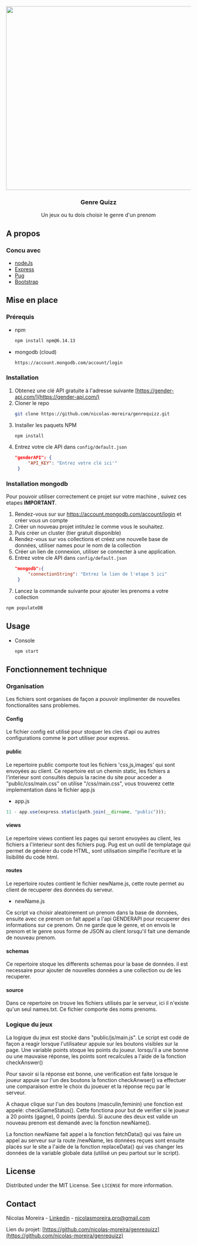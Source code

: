 <!--
*** Thanks for checking out the Best-README-Template. If you have a suggestion
*** that would make this better, please fork the repo and create a pull request
*** or simply open an issue with the tag "enhancement".
*** Thanks again! Now go create something AMAZING! :D
-->

<!-- PROJECT LOGO -->
<br />
<p align="center">
  <a href="https://images-eu.ssl-images-amazon.com/images/I/71k5kfdB9KL.png">
    <img src="https://images-eu.ssl-images-amazon.com/images/I/71k5kfdB9KL.png" alt="Logo" width="1024" height="500">
  </a>

  <h3 align="center">Genre Quizz</h3>

  <p align="center">
    Un jeux ou tu dois choisir le genre d'un prenom
</p>


<!-- ABOUT THE PROJECT -->
## A propos


### Concu avec

* [nodeJs](https://nodejs.org/)
* [Express](https://expressjs.com/)
* [Pug](https://pugjs.org/)
* [Bootstrap](https://getbootstrap.com)

## Mise en place



### Prérequis

* npm
  ```sh
  npm install npm@6.14.13
  ```

* mongodb (cloud)
  ```sh
  https://account.mongodb.com/account/login
  ```

### Installation

1. Obtenez une clé API gratuite à l'adresse suivante [https://gender-api.com/](https://gender-api.com/)
2. Cloner le repo
   ```sh
   git clone https://github.com/nicolas-moreira/genrequizz.git
   ```
3. Installer les paquets NPM
   ```sh
   npm install
   ```
4. Entrez votre cle API dans `config/default.json`
   ```json
   "genderAPI": {
        "API_KEY": "Entrez votre clé ici'"
    }
   ```

### Installation mongodb

Pour pouvoir utiliser correctement ce projet sur votre machine , suivez ces etapes **IMPORTANT**.

1. Rendez-vous sur sur https://account.mongodb.com/account/login et créer vous un compte
2. Créer un nouveau projet intitulez le comme vous le souhaitez.
3. Puis créer un cluster (tier gratuit disponible)
4. Rendez-vous sur vos collections et créez une nouvelle base de données, utiliser names pour le nom de la collection
5. Créer un lien de connexion, utiliser se connecter à une application.
6. Entrez votre cle API dans `config/default.json`
   ```json
   "mongodb":{
        "connectionString": "Entrez le lien de l'etape 5 ici"
    }
   ```
7. Lancez la commande suivante pour ajouter les prenoms a votre collection
  ```sh
  npm populateDB
  ```
  
## Usage

* Console
  ```sh
  npm start
  ```
## Fonctionnement technique

### Organisation

Les fichiers sont organises de façon a pouvoir implimenter de nouvelles fonctionalites sans problemes.
#### Config
Le fichier config est utilisé pour stoquer les cles d'api ou autres configurations comme le port utiliser pour express.

#### public
Le repertoire public comporte tout les fichiers 'css,js,images' qui sont envoyées au client.
Ce repertoire est un chemin static, les fichiers a l'interieur sont consultés depuis la racine du site
pour acceder a "public/css/main.css" on utilise "/css/main.css", vous trouverez cette implementation dans le fichier app.js

* app.js
 ```js
11 - app.use(express.static(path.join(__dirname, "public")));
 ```

#### views
Le repertoire views contient les pages qui seront envoyées au client, les fichiers a l'interieur sont des fichiers pug.
Pug est un outil de templatage qui permet de générer du code HTML, sont utilisation simpifie l'ecriture et la lisibilité du code html.

#### routes
Le repertoire routes contient le fichier newName.js, cette route permet au client de recuperer des données du serveur.

* newName.js

Ce script va choisir aleatoirement un prenom dans la base de données, ensuite avec ce prenom on fait appel a l'api GENDERAPI pour recuperer des informations sur ce prenom.
On ne garde que le genre, et on envois le prenom et le genre sous forme de JSON au client lorsqu'il fait une demande de nouveau prenom.

#### schemas
Ce repertoire stoque les differents schemas pour la base de données. il est necessaire pour ajouter de nouvelles données a une collection ou de les recuperer.


#### source 
Dans ce repertoire on trouve les fichiers utilisés par le serveur, ici il n'existe qu'un seul names.txt. Ce fichier comporte des noms prenoms.

### Logique du jeux

La logique du jeux est stocké dans "public/js/main.js". Le script est codé de façon a reagir lorsque l'utilisateur appuie sur les boutons visibles sur la page.
Une variable points stoque les points du joueur. lorsqu'il a une bonne ou une mauvaise réponse, les points sont recalcules a l'aide de la fonction checkAnswer()

Pour savoir si la réponse est bonne, une verification est faite lorsque le joueur appuie sur l'un des boutons la fonction checkAnwser() va effectuer une comparaison entre le choix du joueuer et la réponse reçu par le serveur.

A chaque clique sur l'un des boutons (masculin,feminin) une fonction est appelé: checkGameStatus().
Cette fonctiona pour but de verifier si le joueur a 20 points (gagne), 0 points (perdu). Si aucune des deux est valide un nouveau prenom est demandé avec la fonction newName().

La fonction newName fait appel a la fonction fetchData() qui vas faire un appel au serveur sur la route /newName, les données reçues sont ensuite placés sur le site a l'aide de la fonction replaceData() qui vas changer les données de la variable globale data (utilisé un peu partout sur le script).

## License

Distributed under the MIT License. See `LICENSE` for more information.

<!-- CONTACT -->
## Contact

Nicolas Moreira - [Linkedin](https://www.linkedin.com/in/nicolas-o-moreira/) - nicolasmoreira.pro@gmail.com

Lien du projet: [https://github.com/nicolas-moreira/genrequizz](https://github.com/nicolas-moreira/genrequizz)
